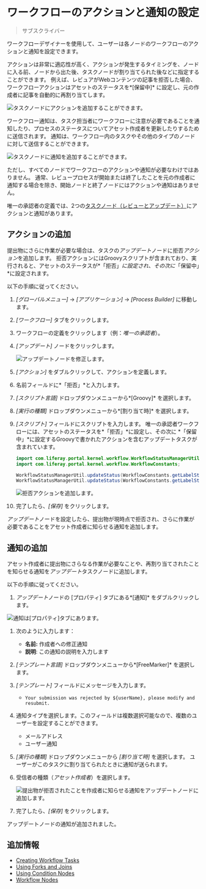 # ワークフローのアクションと通知の設定

> サブスクライバー

ワークフローデザイナーを使用して、ユーザーは各ノードのワークフローのアクションと通知を設定できます。

アクションは非常に適応性が高く、アクションが発生するタイミングを、ノードに入る前、ノードから出た後、タスクノードが割り当てられた後などに指定することができます。 例えば、レビュアがWebコンテンツの記事を拒否した場合、ワークフローアクションはアセットのステータスを*[保留中]* に設定し、元の作成者に記事を自動的に再割り当てします。

![タスクノードにアクションを追加することができます。](./configuring-workflow-actions-and-notifications/images/01.png)

ワークフロー通知は、タスク担当者にワークフローに注意が必要であることを通知したり、プロセスのステータスについてアセット作成者を更新したりするために送信されます。 通知は、ワークフロー内のタスクやその他のタイプのノードに対して送信することができます。

![タスクノードに通知を追加することができます。](./configuring-workflow-actions-and-notifications/images/02.png)

ただし、すべてのノードでワークフローのアクションや通知が必要なわけではありません。 通常、レビュープロセスが開始または終了したことを元の作成者に通知する場合を除き、開始ノードと終了ノードにはアクションや通知はありません。

唯一の承認者の定義では、2つの[タスクノード（レビューとアップデート）](./creating-workflow-tasks.md)にアクションと通知があります。

## アクションの追加

提出物にさらに作業が必要な場合は、タスクの*アップデート*ノードに拒否*アクション*を追加します。 拒否アクションにはGroovyスクリプトが含まれており、実行されると、アセットのステータスが*「拒否」*に設定され、その次に*「保留中」*に設定されます。

以下の手順に従ってください。

1.  *[グローバルメニュー]* → *[アプリケーション]* → *[Process Builder]* に移動します。

2.  *[ワークフロー]* タブをクリックします。

3.  ワークフローの定義をクリックします（例：*唯一の承認者*）。

4.  *[アップデート]* ノードをクリックします。

    ![アップデートノードを修正します。](./configuring-workflow-actions-and-notifications/images/04.png)

5.  *[アクション]* をダブルクリックして、アクションを定義します。

6.  名前フィールドに*「拒否」*と入力します。

7.  *[スクリプト言語]* ドロップダウンメニューから*[Groovy]* を選択します。

8.  *[実行の種類]* ドロップダウンメニューから*[割り当て時]* を選択します。

9.  *[スクリプト]* フィールドにスクリプトを入力します。 唯一の承認者ワークフローには、アセットのステータスを*「拒否」*に設定し、その次に *「保留中」*に設定するGroovyで書かれたアクションを含むアップデートタスクが含まれています。

    ``` java
    import com.liferay.portal.kernel.workflow.WorkflowStatusManagerUtil;
    import com.liferay.portal.kernel.workflow.WorkflowConstants;

    WorkflowStatusManagerUtil.updateStatus(WorkflowConstants.getLabelStatus("denied"), workflowContext);
    WorkflowStatusManagerUtil.updateStatus(WorkflowConstants.getLabelStatus("pending"), workflowContext);
    ```

    ![拒否アクションを追加します。](./configuring-workflow-actions-and-notifications/images/05.png)

10. 完了したら、*[保存]* をクリックします。

*アップデート*ノードを設定したら、提出物が現時点で拒否され、さらに作業が必要であることをアセット作成者に知らせる通知を追加します。

## 通知の追加

アセット作成者に提出物にさらなる作業が必要なことや、再割り当てされたことを知らせる通知を*アップデート*タスクノードに追加します。

以下の手順に従ってください。

1.  *アップデート*ノードの [プロパティ] タブにある*[通知]* をダブルクリックします。

![通知は[プロパティ]タブにあります。](./configuring-workflow-actions-and-notifications/images/03.png)

1.  次のように入力します：

      - **名前:** 作成者への修正通知
      - **説明**: この通知の説明を入力します

2.  *[テンプレート言語]* ドロップダウンメニューから*[FreeMarker]* を選択します。

3.  *[テンプレート]* フィールドにメッセージを入力します。

      - `Your submission was rejected by ${userName}, please modify and resubmit.`

4.  通知タイプを選択します。このフィールドは複数選択可能なので、複数のユーザーを設定することができます。

      - メールアドレス
      - ユーザー通知

5.  *[実行の種類]* ドロップダウンメニューから *[割り当て時]* を選択します。 ユーザーがこのタスクに割り当てられたときに通知が送られます。

6.  受信者の種類（*アセット作成者*）を選択します。

    ![提出物が拒否されたことを作成者に知らせる通知をアップデートノードに追加します。](./configuring-workflow-actions-and-notifications/images/06.png)

7.  完了したら、*[保存]* をクリックします。

アップデートノードの通知が追加されました。

## 追加情報

  - [Creating Workflow Tasks](./creating-workflow-tasks.md)
  - [Using Forks and Joins](./using-forks-and-joins.md)
  - [Using Condition Nodes](./using-condition-nodes.md)
  - [Workflow Nodes](./assigning-task-nodes.md)
